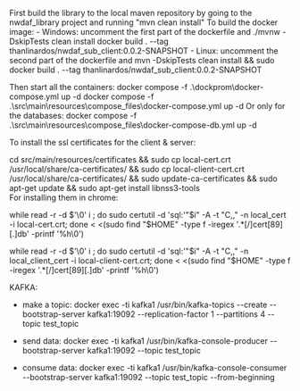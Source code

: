 First build the library to the local maven repository by going to the nwdaf_library project and running "mvn clean install"
To build the docker image:
    - Windows:
        uncomment the first part of the dockerfile and
        ./mvnw -DskipTests clean install
        docker build . --tag thanlinardos/nwdaf_sub_client:0.0.2-SNAPSHOT
    - Linux:
        uncomment the second part of the dockerfile and
        mvn -DskipTests clean install && sudo docker build . --tag thanlinardos/nwdaf_sub_client:0.0.2-SNAPSHOT

Then start all the containers:
    docker compose -f .\dockprom\docker-compose.yml up -d
    docker compose -f .\src\main\resources\compose_files\docker-compose.yml up -d
Or only for the databases:
    docker compose -f .\src\main\resources\compose_files\docker-compose-db.yml up -d

To install the ssl certificates for the client & server:

cd src/main/resources/certificates && sudo cp local-cert.crt /usr/local/share/ca-certificates/ && sudo cp local-client-cert.crt /usr/local/share/ca-certificates/ && sudo update-ca-certificates && sudo apt-get update && sudo apt-get install libnss3-tools
<br>
For installing them in chrome:
<p>
while read -r -d $'\0' i ; do    sudo certutil -d 'sql:'"$i" -A -t "C,," -n local_cert -i local-cert.crt; done < <(sudo find "$HOME" -type f -iregex '.*[/]cert[89][.]db' -printf '%h\0')
</p>
<p>
while read -r -d $'\0' i ; do    sudo certutil -d 'sql:'"$i" -A -t "C,," -n local_client_cert -i local-client-cert.crt; done < <(sudo find "$HOME" -type f -iregex '.*[/]cert[89][.]db' -printf '%h\0')
</p>

KAFKA:

- make a topic:
docker exec -ti kafka1 /usr/bin/kafka-topics --create  --bootstrap-server kafka1:19092 --replication-factor 1 --partitions 4 --topic test_topic

- send data:
docker exec -ti kafka1 /usr/bin/kafka-console-producer --bootstrap-server kafka1:19092 --topic test_topic

- consume data:
docker exec -ti kafka1 /usr/bin/kafka-console-consumer --bootstrap-server kafka1:19092 --topic test_topic --from-beginning